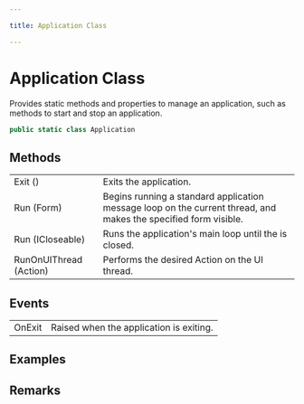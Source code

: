 ```yaml
---

title: Application Class

---
```


# Application Class

Provides static methods and properties to manage an application, such as methods to start and stop an application.

```csharp
public static class Application 
```

## Methods

<table>
<tr><td>Exit ()</td><td>Exits the application.</td></tr>
<tr><td>Run (Form)</td><td>Begins running a standard application message loop on the current thread, and makes the specified form visible.</td></tr>
<tr><td>Run (ICloseable)</td><td>Runs the application's main loop until the  is closed.</td></tr>
<tr><td>RunOnUIThread (Action)</td><td>Performs the desired Action on the UI thread.</td></tr>
</table>

## Events

<table>
<tr><td>OnExit</td><td>Raised when the application is exiting.</td></tr>
</table>

<!-- Only change content below this line, anything above this line will be lost when regenerated. -->

## Examples

## Remarks

